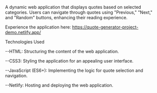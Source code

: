 A dynamic web application that displays quotes based on selected categories. Users can navigate through quotes using "Previous," "Next," and "Random" buttons, enhancing their reading experience.


Experience the application here: https://quote-generator-project-demo.netlify.app/




Technologies Used


--HTML: Structuring the content of the web application.

--CSS3: Styling the application for an appealing user interface.

--JavaScript (ES6+): Implementing the logic for quote selection and navigation.

--Netlify: Hosting and deploying the web application.
